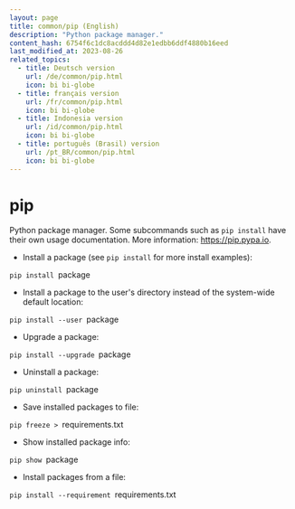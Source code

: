 ```yaml
---
layout: page
title: common/pip (English)
description: "Python package manager."
content_hash: 6754f6c1dc8acddd4d82e1edbb6ddf4880b16eed
last_modified_at: 2023-08-26
related_topics:
  - title: Deutsch version
    url: /de/common/pip.html
    icon: bi bi-globe
  - title: français version
    url: /fr/common/pip.html
    icon: bi bi-globe
  - title: Indonesia version
    url: /id/common/pip.html
    icon: bi bi-globe
  - title: português (Brasil) version
    url: /pt_BR/common/pip.html
    icon: bi bi-globe
---
```

# pip

Python package manager.
Some subcommands such as `pip install` have their own usage documentation.
More information: <https://pip.pypa.io>.

- Install a package (see `pip install` for more install examples):

`pip install `<span class="tldr-var badge badge-pill bg-dark-lm bg-white-dm text-white-lm text-dark-dm font-weight-bold">package</span>

- Install a package to the user's directory instead of the system-wide default location:

`pip install --user `<span class="tldr-var badge badge-pill bg-dark-lm bg-white-dm text-white-lm text-dark-dm font-weight-bold">package</span>

- Upgrade a package:

`pip install --upgrade `<span class="tldr-var badge badge-pill bg-dark-lm bg-white-dm text-white-lm text-dark-dm font-weight-bold">package</span>

- Uninstall a package:

`pip uninstall `<span class="tldr-var badge badge-pill bg-dark-lm bg-white-dm text-white-lm text-dark-dm font-weight-bold">package</span>

- Save installed packages to file:

`pip freeze > `<span class="tldr-var badge badge-pill bg-dark-lm bg-white-dm text-white-lm text-dark-dm font-weight-bold">requirements.txt</span>

- Show installed package info:

`pip show `<span class="tldr-var badge badge-pill bg-dark-lm bg-white-dm text-white-lm text-dark-dm font-weight-bold">package</span>

- Install packages from a file:

`pip install --requirement `<span class="tldr-var badge badge-pill bg-dark-lm bg-white-dm text-white-lm text-dark-dm font-weight-bold">requirements.txt</span>
